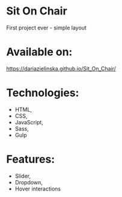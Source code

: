 
# Sit On Chair
First project ever - simple layout

# Available on: 
https://dariazielinska.github.io/Sit_On_Chair/

# Technologies: 
- HTML, 
- CSS, 
- JavaScript, 
- Sass,
- Gulp

# Features:
- Slider,
- Dropdown,
- Hover interactions

